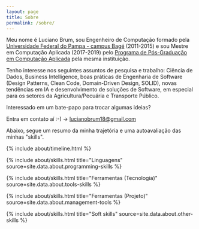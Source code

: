 ```yaml
---
layout: page
title: Sobre
permalink: /sobre/
---
```


Meu nome é Luciano Brum, sou Engenheiro de Computação formado pela [Universidade Federal do Pampa - campus Bagé](https://unipampa.edu.br/bage/) (2011-2015) e sou Mestre em Computação Aplicada (2017-2019) pelo [Programa de Pós-Graduação em Computação Aplicada](http://cursos.unipampa.edu.br/cursos/ppgcap/) pela mesma instituição. 

Tenho interesse nos seguintes assuntos de pesquisa e trabalho: Ciência de Dados, Business Intelligence, boas práticas de Engenharia de Software (Design Patterns, Clean Code, Domain-Driven Design, SOLID), novas tendências em IA e desenvolvimento de soluções de Software, em especial para os setores da Agricultura/Pecuária e Transporte Público. 

Interessado em um bate-papo para trocar algumas ideias? 

Entra em contato aí :-) -> lucianobrum18@gmail.com

Abaixo, segue um resumo da minha trajetória e uma autoavaliação das minhas "skills".

{% include about/timeline.html %}

{% include about/skills.html title="Linguagens" source=site.data.about.programming-skills %}

{% include about/skills.html title="Ferramentas (Tecnologia)" source=site.data.about.tools-skills %}

{% include about/skills.html title="Ferramentas (Projeto)" source=site.data.about.management-tools %} 

{% include about/skills.html title="Soft skills" source=site.data.about.other-skills %}

